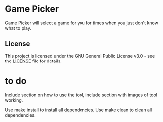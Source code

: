 # Game Picker
Game Picker will select a game for you for times when you just don't know what to play.

## License

This project is licensed under the GNU General Public License v3.0 - see the [LICENSE](https://www.gnu.org/licenses/gpl-3.0.txt) file for details.

# to do

Include section on how to use the tool, include section with images of tool working.

Use make install to install all dependencies.
Use make clean to clean all dependencies.
